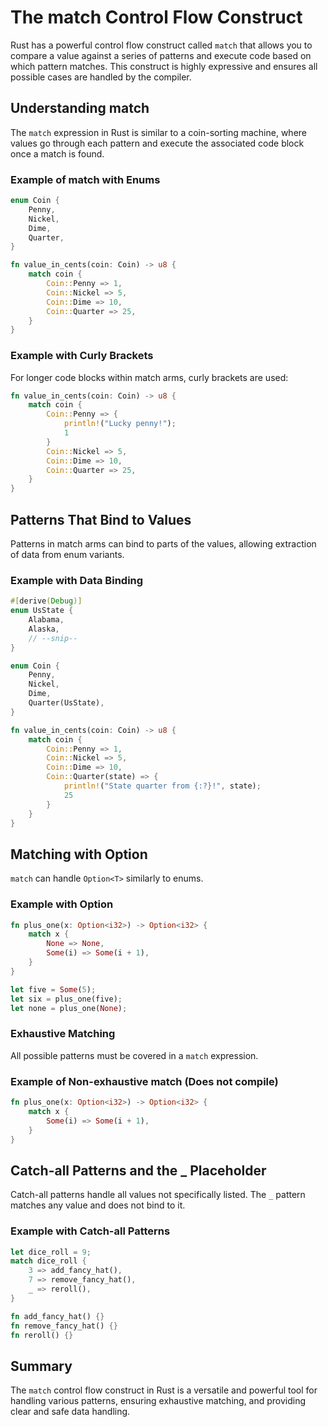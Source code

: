 # The match Control Flow Construct

Rust has a powerful control flow construct called `match` that allows you to compare a value against a series of patterns and execute code based on which pattern matches. This construct is highly expressive and ensures all possible cases are handled by the compiler.

## Understanding match

The `match` expression in Rust is similar to a coin-sorting machine, where values go through each pattern and execute the associated code block once a match is found.

### Example of match with Enums

```rust
enum Coin {
    Penny,
    Nickel,
    Dime,
    Quarter,
}

fn value_in_cents(coin: Coin) -> u8 {
    match coin {
        Coin::Penny => 1,
        Coin::Nickel => 5,
        Coin::Dime => 10,
        Coin::Quarter => 25,
    }
}
```

### Example with Curly Brackets

For longer code blocks within match arms, curly brackets are used:

```rust
fn value_in_cents(coin: Coin) -> u8 {
    match coin {
        Coin::Penny => {
            println!("Lucky penny!");
            1
        }
        Coin::Nickel => 5,
        Coin::Dime => 10,
        Coin::Quarter => 25,
    }
}
```

## Patterns That Bind to Values

Patterns in match arms can bind to parts of the values, allowing extraction of data from enum variants.

### Example with Data Binding

```rust
#[derive(Debug)]
enum UsState {
    Alabama,
    Alaska,
    // --snip--
}

enum Coin {
    Penny,
    Nickel,
    Dime,
    Quarter(UsState),
}

fn value_in_cents(coin: Coin) -> u8 {
    match coin {
        Coin::Penny => 1,
        Coin::Nickel => 5,
        Coin::Dime => 10,
        Coin::Quarter(state) => {
            println!("State quarter from {:?}!", state);
            25
        }
    }
}
```

## Matching with Option<T>

`match` can handle `Option<T>` similarly to enums.

### Example with Option<T>

```rust
fn plus_one(x: Option<i32>) -> Option<i32> {
    match x {
        None => None,
        Some(i) => Some(i + 1),
    }
}

let five = Some(5);
let six = plus_one(five);
let none = plus_one(None);
```

### Exhaustive Matching

All possible patterns must be covered in a `match` expression.

### Example of Non-exhaustive match (Does not compile)

```rust
fn plus_one(x: Option<i32>) -> Option<i32> {
    match x {
        Some(i) => Some(i + 1),
    }
}
```

## Catch-all Patterns and the _ Placeholder

Catch-all patterns handle all values not specifically listed. The `_` pattern matches any value and does not bind to it.

### Example with Catch-all Patterns

```rust
let dice_roll = 9;
match dice_roll {
    3 => add_fancy_hat(),
    7 => remove_fancy_hat(),
    _ => reroll(),
}

fn add_fancy_hat() {}
fn remove_fancy_hat() {}
fn reroll() {}
```

## Summary

The `match` control flow construct in Rust is a versatile and powerful tool for handling various patterns, ensuring exhaustive matching, and providing clear and safe data handling.